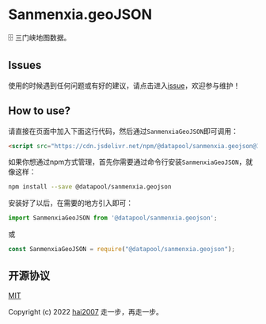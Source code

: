 # Sanmenxia.geoJSON
🗄️ 三门峡地图数据。

## Issues
使用的时候遇到任何问题或有好的建议，请点击进入[issue](https://github.com/hai2007/datapool/issues)，欢迎参与维护！

## How to use?

请直接在页面中加入下面这行代码，然后通过```SanmenxiaGeoJSON```即可调用：

```html
<script src="https://cdn.jsdelivr.net/npm/@datapool/sanmenxia.geojson@1"></script>
```

如果你想通过npm方式管理，首先你需要通过命令行安装``````SanmenxiaGeoJSON``````，就像这样：

```bash
npm install --save @datapool/sanmenxia.geojson
```

安装好了以后，在需要的地方引入即可：

```js
import SanmenxiaGeoJSON from '@datapool/sanmenxia.geojson';
```

或

```js
const SanmenxiaGeoJSON = require("@datapool/sanmenxia.geojson");
```

开源协议
---------------------------------------
[MIT](https://github.com/hai2007/datapool/blob/master/LICENSE)

Copyright (c) 2022 [hai2007](https://hai2007.gitee.io/sweethome/) 走一步，再走一步。
